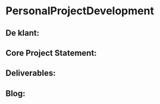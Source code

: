 # PersonalProjectDevelopment

## De klant:


## Core Project Statement:


## Deliverables:


## Blog:

